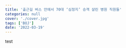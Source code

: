 ```yaml
---
title: '출근길 버스 안에서 70대 ‘심정지’ 승객 살린 병원 직원들'
categories: null
cover: './cover.jpg'
tags: ['BOJ']
date: '2022-03-19'
---
```


test
